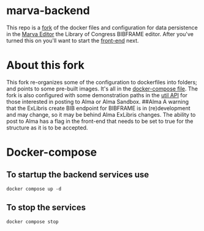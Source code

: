 # marva-backend
This repo is a [fork](https://github.com/lcnetdev/marva-backend) of the docker files and configuration for data persistence in the [Marva Editor](https://bibframe.org/) the Library of Congress BIBFRAME editor. After you've turned this on you'll want to start the [front-end](https://github.com/jimfhahn/marva-frontend/) next.

# About this fork
This fork re-organizes some of the configuration to dockerfiles into folders; and points to some pre-built images. It's all in the [docker-compose file](https://github.com/jimfhahn/marva-backend/blob/master/docker-compose.yml).
The fork is also configured with some demonstration paths in the [util API](https://github.com/jimfhahn/marva-backend/blob/master/util-service/server.js) for those interested in posting to Alma or Alma Sandbox. 
##Alma
A warning that the ExLibris create BIB endpoint for BIBFRAME is in (re)development and may change, so it may be behind Alma ExLibris changes. 
The ability to post to Alma has a flag in the front-end that needs to be set to true for the structure as it is to be accepted.


# Docker-compose
## To startup the backend services use 
`docker compose up -d`

## To stop the services 
`docker compose stop`
